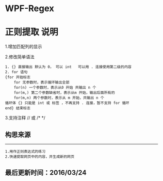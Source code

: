 # WPF-Regex
正则提取
说明
=======
    
1.增加匹配列的显示

2.修改简单语法

    1. {} 直接输出 默认为 0， 可以 int   可以用 . 连接使用第二级的内容
    2. for 语句
    {for 开始标志 
        for 无参数时，表示循环输出全部
        for(n) 一个参数时，表示从0 开始 共输出 n 个
        for(m,) 第二个参数缺省时，表示从m 开始，输出后面所有的
        for(m,n) 两个参数时，表示从 m 开始，共输出 n 个
    循环体 {} 只能是 int 或 标签 ，不再支持 . 连接，暂不支持 for 循环 
    end} 结束标志
 
3.支持注释 // 或 /* */

## 构思来源
-------

	1.用作正则表达式的练习
	2.快速提取网页中的内容，并生成新的网页
	
## 最后更新时间：2016/03/24
